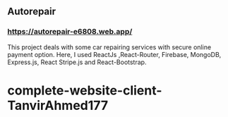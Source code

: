 ## Autorepair

### https://autorepair-e6808.web.app/

This project deals with some car repairing services with secure online payment option.
Here, I used ReactJs ,React-Router, Firebase, MongoDB, Express.js, React Stripe.js and React-Bootstrap.

# complete-website-client-TanvirAhmed177
